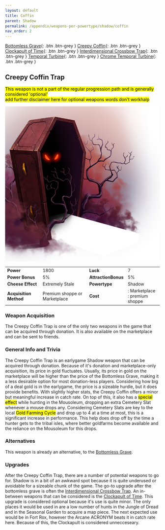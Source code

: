 ```yaml
---
layout: default
title: Coffin
parent: Shadow
permalink: /appendix/weapons-per-powertype/shadow/coffin
nav_order: 2
---
```

<span class="fs-1">[Bottomless Grave](/appendix/weapons-per-powertype/shadow/bg){: .btn .btn-grey } </span><span class="fs-1"> [Creepy Coffin](/appendix/weapons-per-powertype/shadow/coffin){: .btn .btn-grey } </span><span class="fs-1"> [Clockapult of Time](/appendix/weapons-per-powertype/shadow/cot){: .btn .btn-grey } </span><span class="fs-1"> [Interdimensional Crossbow Trap](/appendix/weapons-per-powertype/shadow/idct){: .btn .btn-grey } </span><span class="fs-1"> [Temporal Turbine](/appendix/weapons-per-powertype/shadow/tt){: .btn .btn-grey } </span><span class="fs-1"> [Chrome Temporal Turbine](/appendix/weapons-per-powertype/shadow/ctt){: .btn .btn-grey } </span>

## Creepy Coffin Trap
<mark> This weapon is not a part of the regular progression path and is generally considered 'optional'</mark>  
<mark>add further disclaimer here for optional weapons words don't workhalp</mark>

<img src="/assets/images/cc.png" alt="Creepy Coffin Trap's Image" width="600">

|||||
|---|---|---|---|
| __Power__ 	| 1800 	| __Luck__ 	| 7 	|
| __Power Bonus__ 	| 5% 	|__AttractionBonus__ 	| 5% 	|
| __Cheese Effect__ 	| Extremely Stale	| __Powertype__ 	| Shadow 	|
| __Acquisition Method__ 	| Premium shoppe or Marketplace 	| __Cost__ 	| : Marketplace <br> : premium shoppe 	|

### Weapon Acquisition
The Creepy Coffin Trap is one of the only two weapons in the game that can be acquired through donation. It is also available on the marketplace and can be sent to friends.

### General Info and Trivia
The Creepy Coffin Trap is an earlygame Shadow weapon that can be acquired through donation. Because of it's donation and marketplace-only acquisition, its price in gold fluctuates. Usually, its price in gold on the marketplace will be higher than the price of the Bottomless Grave, making it a less desirable option for most donation-less players. Considering how big of a deal gold is in the earlygame, the price is a sizeable hurdle, but it does provide benefits.
With slightly higher stats, the Creepy Coffin offers a minor but meaningful increase in catch rate. On top of this, it also has a <mark>special effect</mark> while hunting in the Mousoleum, dropping an extra Cemetery Slat whenever a mouse drops any. Considering Cemetery Slats are key to the local <mark>Gold Farming Cycle</mark> and drop up to 4 at a time at most, this is a significant increase in performance. This help does drop off by the time a hunter gets to the tribal isles, where better goldfarms become available and the reliance on the Mousoleum for this drops.

### Alternatives
This weapon is already an alternative, to the [Bottomless Grave](/appendix/weapons-per-powertype/shadow/bg).
### Upgrades
After the Creepy Coffin Trap, there are a number of potential weapons to go for. Shadow is in a bit of an awkward spot because it is quite underused or avoidable for a sizeable chunk of the game. The go-to upgrade after the bottomless grave is often the [Interdimensional Crossbow Trap](/appendix/weapons-per-powertype/shadow/IDCT).
An in-between weapons that can be considered is the [Clockapult of Time](/appendix/weapons-per-powertype/shadow/CoT). This upgrade is considered optional because it's use is quite minor. The only places it would be used in are a low number of hunts in the Jungle of Dread and in the Seasonal Garden to acquire a map piece. The next expected use would be in Fort Rox, however the Arcane ACRONYM beats it in catch rate here. Because of this, the Clockapult is considered unnecceseary.
